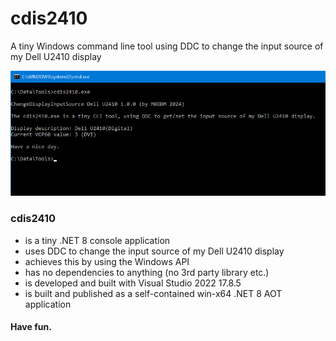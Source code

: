 # cdis2410
A tiny Windows command line tool using DDC to change the input source of my Dell U2410 display

![WADH](screenshot.png)

### cdis2410
- is a tiny .NET 8 console application
- uses DDC to change the input source of my Dell U2410 display
- achieves this by using the Windows API
- has no dependencies to anything (no 3rd party library etc.)
- is developed and built with Visual Studio 2022 17.8.5
- is built and published as a self-contained win-x64 .NET 8 AOT application

#### Have fun.
